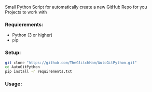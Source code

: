 Small Python Script for automatically create a new GitHub Repo for you Projects to work with

### Requierements:

- Python (3 or higher)
- pip

### Setup:

```bash
git clone "https://github.com/TheGlitchHam/AutoGitPython.git"
cd AutoGitPython
pip install -r requirements.txt
```

### Usage:
